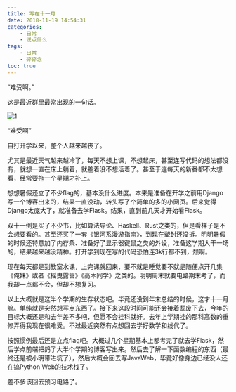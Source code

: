 ```yaml
---
title: 写在十一月
date: 2018-11-19 14:54:31
categories:
    - 日常
    - 说点什么
tags:
    - 日常
    - 碎碎念
toc: true
---
```

“难受啊。”

<!-- more -->
这是最近群里最常出现的一句话。

![1](https://i.loli.net/2018/11/19/5bf263522db20.png)

“难受啊”

自打开学以来，整个人越来越丧了。

尤其是最近天气越来越冷了，每天不想上课，不想起床，甚至连写代码的想法都没有，就想一直在床上躺着，就差着没不想活着了。甚至于连每天的新番都不太想看，经常要拖一个星期才补上。

想想暑假还立了不少flag的，基本没什么进度。本来是准备在开学之前用Django写一个博客出来的，结果一直没动，转头写了个简单的多的小网页。后来觉得Django太庞大了，就准备去学Flask。结果，直到前几天才开始看Flask。

双十一倒是买了不少书，比如算法导论、Haskell、Rust之类的，但是看样子是不会想要看的。甚至还买了一套《银河系漫游指南》，到现在塑封还没拆。明明暑假的时候还特意加了内存条、准备好了显示器键鼠之类的外设，准备这学期大干一场的，结果越来越没精神。打开学到现在写的代码恐怕连3k行都不到，颓啊。

现在每天都是到教室水课，上完课就回来，要不就是睡觉要不就是随便点开几集《俺妹》或者《摇曳露营》《高木同学》之类的。明明周末就要电路期末考了，而我却一点都不会，但却不想复习。

以上大概就是这半个学期的生存状态吧。毕竟还没到年末总结的时候，这才十一月嘛。单纯就是突然想写点东西了。接下来这段时间可能还会接着颓废下去，今年的目标大概还是和去年差不多吧，但愿不会挂科就好。去年上学期挂的那科高数的重修弄得我现在很难受。不过最近突然有点想回去学好数学和线代了。

按照惯例最后还是立点flag吧。大概过几个星期基本上都考完了就去学Flask，然后学点前端把鸽了大半个学期的博客写出来。然后去了解一下函数编程的东西（最终还是被小明带进坑了），然后大概会回去写JavaWeb，毕竟好像身边已经没人还在搞Python Web的技术栈了。

差不多该回去预习电路了。